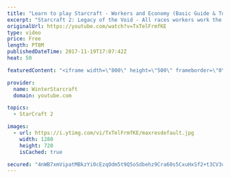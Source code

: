```yaml
---
title: "Learn to play Starcraft - Workers and Economy (Basic Guide & Tutorial)"
excerpt: "Starcraft 2: Legacy of the Void - All races workers work the same (mule notwithstanding!)  Wiki on mining: http://wiki.teamliquid.net/starcraft2/Mining_Minerals"
originalUrl: https://youtube.com/watch?v=TxTelFrmfKE
type: video
price: Free
length: PT8M
publishedDateTime: 2017-11-19T17:07:42Z
heat: 50

featuredContent: "<iframe width=\"800\" height=\"500\" frameborder=\"0\" src=\"https://www.youtube.com/embed/TxTelFrmfKE\" allow=\"accelerometer; autoplay; encrypted-media; gyroscope; picture-in-picture\" allowfullscreen></iframe>"

provider:
  name: WinterStarcraft
  domain: youtube.com

topics:
  - StarCraft 2

images:
  - url: https://i.ytimg.com/vi/TxTelFrmfKE/maxresdefault.jpg
    width: 1280
    height: 720
    isCached: true

secured: "4nWB7xmVipatMBkzYi0cEzqOdm5t9Q5oSdbehz9Cra60s5CxuHxSf2+t3CV3u2FEiWjqhe73SbvhS8E+oB+EowLkchgpgX3wLcbHGNU/NWNlv3YVpyGW2La/sA7rw8kfQ24RPe8YcRvDflpcrIxN9skpu4R+7RFHUyf4Isu8Pism3zs1ZK2TUWbGejLYnlNSoRYhN3KhOIlOD4gmeuanL8XWeC8XCD9FwH48TIhE35myLGhoinrCS7/u41x2tRUTmgQ9y4gQJG1XkCWTPFWmeSBk11t5YqZZTqZcRYOd+qFTeN69WUPgDPb7gDFQhElGXwminacMqTgeXTku6//3ymRLTgMYY69Epz13JEJK2q6Vt4EvCFNtWhMZmK4BGeOdEiGJYj73C+NuaVo9CKuCMpa14OObDgx4N+Y37zWzE8U=;HT4TRotKnc9eiEx/v+rWCQ=="
---
```


